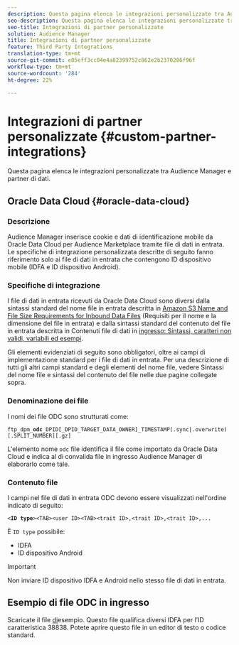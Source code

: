 ```yaml
---
description: Questa pagina elenca le integrazioni personalizzate tra Audience Manager e partner di dati.
seo-description: Questa pagina elenca le integrazioni personalizzate tra Audience Manager e partner di dati.
seo-title: Integrazioni di partner personalizzate
solution: Audience Manager
title: Integrazioni di partner personalizzate
feature: Third Party Integrations
translation-type: tm+mt
source-git-commit: e05eff3cc04e4a82399752c862e2b2370286f96f
workflow-type: tm+mt
source-wordcount: '284'
ht-degree: 22%

---
```



# Integrazioni di partner personalizzate {#custom-partner-integrations}

Questa pagina elenca le integrazioni personalizzate tra Audience Manager e partner di dati.

## Oracle Data Cloud {#oracle-data-cloud}

### Descrizione

Audience Manager inserisce cookie e dati di identificazione mobile da Oracle Data Cloud per Audience Marketplace tramite file di dati in entrata. Le specifiche di integrazione personalizzata descritte di seguito fanno riferimento solo ai file di dati in entrata che contengono ID dispositivo mobile (IDFA e ID dispositivo Android).

### Specifiche di integrazione

I file di dati in entrata ricevuti da Oracle Data Cloud sono diversi dalla sintassi standard del nome file in entrata descritta in [Amazon S3 Name and File Size Requirements for Inbound Data Files](/help/using/integration/sending-audience-data/batch-data-transfer-explained/inbound-s3-filenames.md) (Requisiti per il nome e la dimensione del file in entrata) e dalla sintassi standard del contenuto del file in entrata descritta in Contenuti file di dati in [ingresso: Sintassi, caratteri non validi, variabili ed esempi](/help/using/integration/sending-audience-data/batch-data-transfer-explained/inbound-file-contents.md).

Gli elementi evidenziati di seguito sono obbligatori, oltre ai campi di implementazione standard per i file di dati in entrata. Per una descrizione di tutti gli altri campi standard e degli elementi del nome file, vedere Sintassi del nome file e sintassi del contenuto del file nelle due pagine collegate sopra.

### Denominazione dei file

I nomi dei file ODC sono strutturati come:

`ftp_dpm_`**`odc`**`_DPID[_DPID_TARGET_DATA_OWNER]_TIMESTAMP(.sync|.overwrite)[.SPLIT_NUMBER][.gz]`

L&#39;elemento nome `odc` file identifica il file come importato da Oracle Data Cloud e indica al  di convalida file in ingresso Audience Manager di elaborarlo come tale.

### Contenuto file

I campi nel file di dati in entrata ODC devono essere visualizzati nell&#39;ordine indicato di seguito:

`<`**`ID type`**`><TAB><user ID><TAB><trait ID>,<trait ID>,<trait ID>,...`

È `ID type` possibile:

* IDFA
* ID dispositivo Android

>[!IMPORTANT]
>
>Non inviare ID dispositivo IDFA e Android nello stesso file di dati in entrata.

## Esempio di file ODC in ingresso

Scaricate il file [di](/help/using/integration/assets/ftp_dpm_odc_12345_1556223815.sync)esempio. Questo file qualifica diversi IDFA per l’ID caratteristica 38838. Potete aprire questo file in un editor di testo o codice standard.
